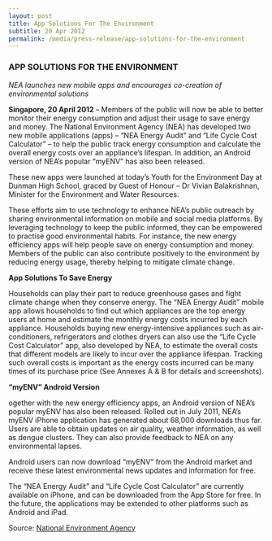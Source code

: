 ```yaml
---
layout: post
title: App Solutions For The Environment
subtitle: 20 Apr 2012
permalink: /media/press-release/app-solutions-for-the-environment
---
```


### APP SOLUTIONS FOR THE ENVIRONMENT

*NEA launches new mobile apps and encourages co-creation of environmental solutions*

**Singapore, 20 April 2012** – Members of the public will now be able to better monitor their energy consumption and adjust their usage to save energy and money. The National Environment Agency (NEA) has developed two new mobile applications (apps) – “NEA Energy Audit” and “Life Cycle Cost Calculator” – to help the public track energy consumption and calculate the overall energy costs over an appliance’s lifespan. In addition, an Android version of NEA’s popular “myENV” has also been released.

These new apps were launched at today’s Youth for the Environment Day at Dunman High School, graced by Guest of Honour – Dr Vivian Balakrishnan, Minister for the Environment and Water Resources.

These efforts aim to use technology to enhance NEA’s public outreach by sharing environmental information on mobile and social media platforms. By leveraging technology to keep the public informed, they can be empowered to practise good environmental habits. For instance, the new energy efficiency apps will help people save on energy consumption and money. Members of the public can also contribute positively to the environment by reducing energy usage, thereby helping to mitigate climate change.

**App Solutions To Save Energy**

Households can play their part to reduce greenhouse gases and fight climate change when they conserve energy. The “NEA Energy Audit” mobile app allows households to find out which appliances are the top energy users at home and estimate the monthly energy costs incurred by each appliance. Households buying new energy-intensive appliances such as air-conditioners, refrigerators and clothes dryers can also use the “Life Cycle Cost Calculator” app, also developed by NEA, to estimate the overall costs that different models are likely to incur over the appliance lifespan. Tracking such overall costs is important as the energy costs incurred can be many times of its purchase price (See Annexes A & B for details and screenshots).

**“myENV” Android Version**

ogether with the new energy efficiency apps, an Android version of NEA’s popular myENV has also been released. Rolled out in July 2011, NEA’s myENV iPhone application has generated about 68,000 downloads thus far. Users are able to obtain updates on air quality, weather information, as well as dengue clusters. They can also provide feedback to NEA on any environmental lapses.

Android users can now download “myENV” from the Android market and receive these latest environmental news updates and information for free.

The “NEA Energy Audit” and “Life Cycle Cost Calculator” are currently available on iPhone, and can be downloaded from the App Store for free. In the future, the applications may be extended to other platforms such as Android and iPad.


Source: [<a href="https://www.nea.gov.sg/" target="_blank">National Environment Agency</a>](https://www.nea.gov.sg/)